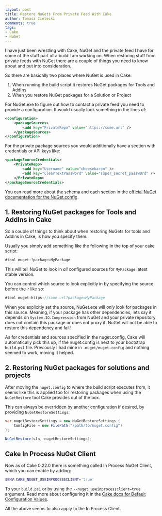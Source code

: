 ```yaml
---
layout: post
title: Restore NuGets From Private Feed With Cake
author: Tomasz Cielecki
comments: true
tags:
- Cake
- NuGet
---
```


I have just been wrestling with Cake, NuGet and the private feed I have for some of the stuff part of a build I am working on. When restoring stuff from private feeds with NuGet there are a couple of things you need to know about and put into consideration.

So there are basically two places where NuGet is used in Cake.

1. When running the build script it restores NuGet packages for Tools and AddIns
2. When you restore NuGet packages for a Solution or Project

For NuGet.exe to figure out how to contact a private feed you need to provide a configuration. It would usually look something in the lines of:

```xml
<configuration>
    <packageSources>
        <add key="PrivateRepo" value="https://some.url" />
    </packageSources>
</configuration>
```

For the private package sources you would additionally have a section with credentials or API keys like:

```xml
<packageSourceCredentials>
    <PrivateRepo>
        <add key="Username" value="cheesebaron" />
        <add key="ClearTextPassword" value="super_secret_passw0rd" />
    </PrivateRepo>
</packageSourceCredentials>
```

You can read more about the schema and each section in the [official NuGet documentation for the NuGet.config](https://docs.microsoft.com/en-us/nuget/schema/nuget-config-file).

## 1. Restoring NuGet packages for Tools and AddIns in Cake
So a couple of things to think about when restoring NuGets for tools and AddIns in Cake, is how you specify them.

Usually you simply add something like the following in the top of your cake script:

```csharp
#tool nuget:?package=MyPackage
```

This will tell NuGet to look in _all_ configured sources for `MyPackage` latest stable version.

You can control which source to look explicitly in by specifying the source before the `?` like so:

```csharp
#tool nuget:https://some.url?package=MyPackage
```

When you explicitly set the source, NuGet.exe will _only_ look for packages in this source. Meaning, if your package has other dependencies, lets say it depends on `System.IO.Compression` from NuGet and your private repository does not contain this package or does not proxy it. NuGet will not be able to restore this dependency and fail!

As for credentials and sources specified in the nuget.config, Cake will automatically pick this up, if the nuget.config is next to your bootstrap `build.ps1` file. Previously I had mine in `.nuget/nuget.config` and nothing seemed to work, moving it helped.

## 2. Restoring NuGet packages for solutions and projects
After moving the `nuget.config` to where the build script executes from, it seems like this is applied too for restoring packages when using the `NuGetRestore` tool Cake provides out of the box.

This can always be overridden by another configuration if desired, by providing `NuGetRestoreSettings`:

```csharp
var nugetRestoreSettings = new NuGetRestoreSettings {
    ConfigFile = new FilePath("/path/to/nuget.config")
};

NuGetRestore(sln, nugetRestoreSettings);
```

## Cake In Process NuGet Client
Now as of Cake 0.22.0 there is something called In Process NuGet Client, which you can enable by adding:

```powershell
$ENV:CAKE_NUGET_USEINPROCESSCLIENT='true'
```

To your `build.ps1` or by using the `--nuget_useinprocessclient=true` argument. Read more about configuring it in the [Cake docs for Default Configuration Values](https://cakebuild.net/docs/fundamentals/default-configuration-values).

All the above seems to also apply to the In Process Client.